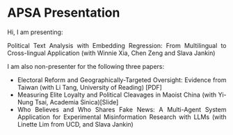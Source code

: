 # APSA Presentation


<div style="text-align: justify">



Hi, I am presenting: 

Political Text Analysis with Embedding Regression: From Multilingual to Cross-lingual Application (with Winnie Xia, Chen Zeng and Slava Jankin)



I am also non-presenter for the following three papers:
  - Electoral Reform and Geographically-Targeted Oversight: Evidence from Taiwan (with Li Tang, University of Reading) [PDF] 
  - Measuring Elite Loyalty and Political Cleavages in Maoist China (with Yi-Nung Tsai, Academia Sinica)[Slide] 
  - Who Believes and Who Shares Fake News: A Multi-Agent System Application for Experimental Misinformation Research with LLMs (with Linette Lim from UCD, and Slava Jankin)


</div>


